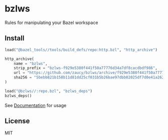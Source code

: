 # bzlws

Rules for manipulating your Bazel workspace

## Install

```python
load("@bazel_tools//tools/build_defs/repo:http.bzl", "http_archive")

http_archive(
    name = "bzlws",
    strip_prefix = "bzlws-f929e5380f441f50a77776d34a7df8cacdbdf986",
    url = "https://github.com/zaucy/bzlws/archive/f929e5380f441f50a77776d34a7df8cacdbdf986.zip",
    sha256 = "5bebb821b158b11d81dd25cf031b5b26bae97dbb02025df7d0e41a262b3a030b",
)

load("@bzlws//:repo.bzl", "bzlws_deps")
bzlws_deps()
```

See [Documentation](docs/index.md) for usage

## License

MIT
